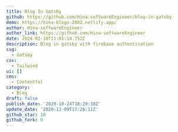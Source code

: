 ```yaml
---
title: Blog In Gatsby
github: https://github.com/Hina-softwareEngineer/blog-in-gatsby
demo: https://hina-blogs-2002.netlify.app/
author: Hina-softwareEngineer
author_link: https://github.com/Hina-softwareEngineer
date: 2024-02-18T11:01:14.752Z
description: Blog in gatsby with firebase authentication ️ ️
ssg:
  - Gatsby
css:
  - Tailwind
ui: []
cms:
  - Contentful
category:
  - Blog
draft: false
publish_date: '2020-10-24T18:29:38Z'
update_date: '2020-11-09T17:26:11Z'
github_star: 10
github_fork: 0
---
```

